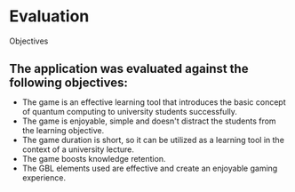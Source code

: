 # Evaluation

<p class='slide-subtitle'>Objectives</p>

<div class='section-wrapper'>
  <h2>The application was evaluated against the following objectives:</h2>
  <ul class='flex-list'>
        <li>The game is an effective learning tool that introduces the basic concept of quantum computing to university students successfully.</li>
        <li v-click>The game is enjoyable, simple and doesn't distract the students from the learning objective.</li>
        <li v-click='+2'>The game duration is short, so it can be utilized as a learning tool in the context of a university lecture.</li>
        <li v-click='+3'>The game boosts knowledge retention.</li>
        <li v-click='+4'>The GBL elements used are effective and create an enjoyable gaming experience.</li>
  </ul>
</div>

<style>
  h2 {
    margin-bottom: 0.5em;
  }
</style>

